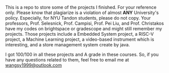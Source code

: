 This is a repo to store some of the projects I finished. For your reference only. Please know that plagiarize is a violation of almost **ANY** University's policy. Especially, for NYU Tandon students, please do not copy. Your professors, Prof. Selesnick, Prof. Campisi, Prof. Pei Liu, and Prof. Christakos have my codes on brightspace or gradescope and might still remember my projects. Those projects include a Embedded System project, a RISC-V project, a Machine Learning project, a video-based instrument which is interesting, and a store management system create by java. 



I got 100/100 in all these projects and A grade in these courses. So, if you have any questions related to them, feel free to email me at wangsy1999@outlook.com 
